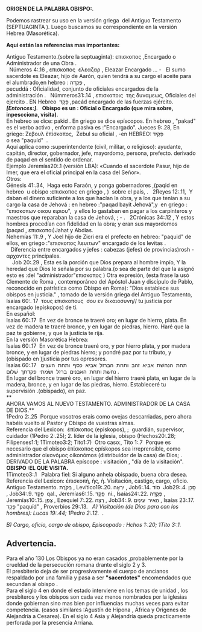 **ORIGEN DE LA PALABRA OBISPO:**. 

Podemos rastrear su uso en la versión griega  del Antiguo Testamento
(SEPTUAGINTA ).
Luego buscamos su correspondiente en la versión Hebrea (Masorética).



**Aqui están las referencias mas importantes:**

Antiguo Testamento.(sobre la septuaginta): επισκοπος ,Encargado o
Administrador de una Obra .  
 
Números 4:.16 , επισκοπος  ελεαζαρ , Eleazar Encargado \... -   El sumo
sacerdote es Eleazar, hijo de Aarón, quien tendrá a su cargo el aceite
para el alumbrado,en hebreo : פְּקֻדָּה ,  
pecuddá : Oficialidad, conjunto de oficiales encargados de la
administración .
 
Númmeros31:.14 , επισκοποις  της δυναμεως, Oficiales del ejercito . EN
Hebreo  פָּקַד ,pacád encargado de las fuerzas ejército.
 
***[Entonces:]***. 
 
**Obispo es un : Oficial o Encargado (que mira sobre, inpescciona,
visita)**.\
En hebreo se dice: pakid . 
En griego se dice epíscopos. 
En hebreo , "pakad" es el verbo activo , enforma pasiva es
:"Encargado". 
Jueces 9:.28, En griego: Ζεβουλ ἐπίσκοπος,  Zebul su oficial , -en
HEBREO: פָּקִיד\
o sea \"paquíd\"  .\
Aquí aplica como :superintendente (civil, militar, o religioso):
ayudante, capitán, director, gobernador, jefe, mayordomo, persona,
prefecto. derivado de paqad en el sentido de ordenar.\
Ejemplo Jeremías20:.1 (versión LBA): «Cuando el sacerdote Pasur, hijo de
Imer, que era el oficial principal en la casa del Señor». \
Otros:\
Génesis 41:.34,  Haga esto Faraón, y ponga gobernadores ,(paqid en
hebreo  u obispo :επισκοπος en griego , )  sobre el país, .
 
2Reyes 12:.11,  Y daban el dinero suficiente a los que hacían la obra, y
a los que tenían a su cargo la casa de Jehová : en hebreo :\"paqad bayit
Jehová\",y  en griego : \"επισκοπων οικου κιριου\",  y ellos lo gastaban
en pagar a los carpinteros y maestros que reparaban la casa de Jehová, ;
- . 
 
2Crónicas 34:.12 , Y estos hombres procedían con fidelidad en la obra; y
eran sus mayordomos  (paqad , επισκοποι)Jahat y Abdías.  
Nehemías 11:.9 , Y Joel hijo de Zicri era el prefecto en hebreo:
"paquid" de ellos, en griego :"επισκοπος λευιτων" encargado de los
levitas .  
 
 Diferencia entre encargados y jefes : cabezas (jefes) de
provincias)rosh - αρχοντες principales.\
 
 
Job 20:.29 , Esta es la porción que Dios prepara al hombre impío, Y la
heredad que Dios le señala por su palabra.(o sea de parte del que la
asignó esto es :del "administrador\"επισκοπος )
Otra expresión, (esta frase la usó Clemente de Roma , contemporáneo del
Apóstol Juan y discípulo de Pablo, reconocido en patrística como Obispo
en Roma):
\"Dios establece sus obispos en justicia.\" , tomado de la versión
griega del Antiguo Testamento,\
Isaías 60:. 17  τους επισκοπους  σου εν δικαιοσυνη// tu justicia por
encargado (epískopos) de tí.\
En español:\
Isaías 60:.17  En vez de bronce te traeré oro; en lugar de hierro,
plata. En vez de madera te traeré bronce, y en lugar de piedras, hierro.
Haré que la paz te gobierne, y que la justicia te rija. \
En la versión Masorética Hebrea:\
Isaías 60:.17  En vez de bronce traeré oro, y por hierro plata, y por
madera bronce, y en lugar de piedras hierro; y pondré paz por tu
tributo, y (obispado en )justicia por tus opresores. \
Isaías 60:.17  תחת  הנחשׁת  אביא  זהב  ותחת  הברזל  אביא  כסף  ותחת 
העצים  נחשׁת ותחת  האבנים  ברזל  ושׂמתי  פקדתך  שׁלום .\
En lugar del bronce traeré oro, en lugar del hierro traeré plata, en
lugar de la madera, bronce, y en lugar de las piedras, hierro.
Estableceré tu supervisión .(obispado), en paz.\
** \
AHORA VAMOS AL NUEVO TESTAMENTO.
ADMINISTRADOR DE LA CASA DE DIOS.**\
1Pedro 2:.25  Porque vosotros erais como ovejas descarriadas, pero ahora
habéis vuelto al Pastor y Obispo de vuestras almas.\
Referencia del Lexicon:  ἐπίσκοπος (episkopos),
;  guardián, supervisor, cuidador (1Pedro 2:.25); 2. líder de la
iglesia, obispo (Hechos20:.28; Filipenses1:1; 1Timoteo3:2; Tito1:7) 
Otro caso:, 
Tito 1:.7  Porque es necesario que el obispo ἐπίσκοπος epískopos sea
irreprensible, como administrador οἰκονόμος oikonómos (distribuidor de
la casa) de Dios; .
 
DERIVADO DE LA PALABRA epíscope : visitación , \"día de la
visitación\".\
**OBISPO :EL QUE VISITA.**\
1Timoteo3:.1   Palabra fiel: Si alguno anhela obispado, buena obra
desea. \
Referencia del Lexicon: ἐπισκοπή, ῆς, ἡ. Visitación, castigo, cargo,
oficio. Antiguo Testamento. בִּקֹּרֶת , Levítico19:.20. יִרְאָה , Job6:.14. סוֹד 
Job29:.4. סָכַן , Job34:.9. פָּקַד  qal., Jeremías6:.15. פָּקַד  ni.,
Isaías24:.22. פְּקֻדָּה , Jeremías10:.15. צָפַן , Ezequiel 7:.22. רָצָה ,
Job34:.9. הֵאִיר  עֵינַיִם , Isaías 23:.17. פָּקַד \"paquíd\" , Proverbios
29:.13. 
 
*A) Visitación (de Dios para con los hombres): Lucas 19:.44; 1Pedro
2:.12.*  . 

*B) Cargo, oficio, cargo de obispo, Episcopado : Hchos 1:.20; 1Tito
3:.1.*
## Advertencia.    

Para el año 130 Los Obispos ya no eran casados ,probablemente por la crueldad de la persecución romana drante el siglo 2 y 3.  
El presbiterio deja de ser progresivamente el cuerpo de ancianos respaldado por una familia y pasa a ser  **"sacerdotes"** encomendados que secundan al obispo .  
Para el siglo 4 en donde el estado interviene en los temas de unidad , los presbíteros y los obispos son cada vez menos nombrados por la iglesias donde gobiernan sino mas bien por influencias muchas veces para evitar competencia. (casos similares :Agustín de Hipona , África y Orígenes de Alejandría a Cesarea). En el siglo 4 Asia y Alejandría queda practicamente perforada por la presencia Arriana.
